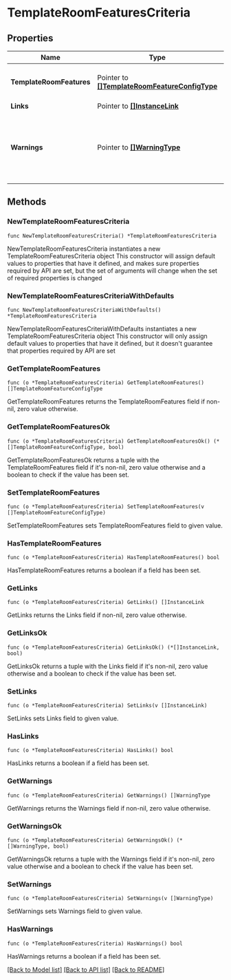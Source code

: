 # TemplateRoomFeaturesCriteria

## Properties

Name | Type | Description | Notes
------------ | ------------- | ------------- | -------------
**TemplateRoomFeatures** | Pointer to [**[]TemplateRoomFeatureConfigType**](TemplateRoomFeatureConfigType.md) | Template room feature details. | [optional] 
**Links** | Pointer to [**[]InstanceLink**](InstanceLink.md) |  | [optional] 
**Warnings** | Pointer to [**[]WarningType**](WarningType.md) | Used in conjunction with the Success element to define a business error. | [optional] 

## Methods

### NewTemplateRoomFeaturesCriteria

`func NewTemplateRoomFeaturesCriteria() *TemplateRoomFeaturesCriteria`

NewTemplateRoomFeaturesCriteria instantiates a new TemplateRoomFeaturesCriteria object
This constructor will assign default values to properties that have it defined,
and makes sure properties required by API are set, but the set of arguments
will change when the set of required properties is changed

### NewTemplateRoomFeaturesCriteriaWithDefaults

`func NewTemplateRoomFeaturesCriteriaWithDefaults() *TemplateRoomFeaturesCriteria`

NewTemplateRoomFeaturesCriteriaWithDefaults instantiates a new TemplateRoomFeaturesCriteria object
This constructor will only assign default values to properties that have it defined,
but it doesn't guarantee that properties required by API are set

### GetTemplateRoomFeatures

`func (o *TemplateRoomFeaturesCriteria) GetTemplateRoomFeatures() []TemplateRoomFeatureConfigType`

GetTemplateRoomFeatures returns the TemplateRoomFeatures field if non-nil, zero value otherwise.

### GetTemplateRoomFeaturesOk

`func (o *TemplateRoomFeaturesCriteria) GetTemplateRoomFeaturesOk() (*[]TemplateRoomFeatureConfigType, bool)`

GetTemplateRoomFeaturesOk returns a tuple with the TemplateRoomFeatures field if it's non-nil, zero value otherwise
and a boolean to check if the value has been set.

### SetTemplateRoomFeatures

`func (o *TemplateRoomFeaturesCriteria) SetTemplateRoomFeatures(v []TemplateRoomFeatureConfigType)`

SetTemplateRoomFeatures sets TemplateRoomFeatures field to given value.

### HasTemplateRoomFeatures

`func (o *TemplateRoomFeaturesCriteria) HasTemplateRoomFeatures() bool`

HasTemplateRoomFeatures returns a boolean if a field has been set.

### GetLinks

`func (o *TemplateRoomFeaturesCriteria) GetLinks() []InstanceLink`

GetLinks returns the Links field if non-nil, zero value otherwise.

### GetLinksOk

`func (o *TemplateRoomFeaturesCriteria) GetLinksOk() (*[]InstanceLink, bool)`

GetLinksOk returns a tuple with the Links field if it's non-nil, zero value otherwise
and a boolean to check if the value has been set.

### SetLinks

`func (o *TemplateRoomFeaturesCriteria) SetLinks(v []InstanceLink)`

SetLinks sets Links field to given value.

### HasLinks

`func (o *TemplateRoomFeaturesCriteria) HasLinks() bool`

HasLinks returns a boolean if a field has been set.

### GetWarnings

`func (o *TemplateRoomFeaturesCriteria) GetWarnings() []WarningType`

GetWarnings returns the Warnings field if non-nil, zero value otherwise.

### GetWarningsOk

`func (o *TemplateRoomFeaturesCriteria) GetWarningsOk() (*[]WarningType, bool)`

GetWarningsOk returns a tuple with the Warnings field if it's non-nil, zero value otherwise
and a boolean to check if the value has been set.

### SetWarnings

`func (o *TemplateRoomFeaturesCriteria) SetWarnings(v []WarningType)`

SetWarnings sets Warnings field to given value.

### HasWarnings

`func (o *TemplateRoomFeaturesCriteria) HasWarnings() bool`

HasWarnings returns a boolean if a field has been set.


[[Back to Model list]](../README.md#documentation-for-models) [[Back to API list]](../README.md#documentation-for-api-endpoints) [[Back to README]](../README.md)


